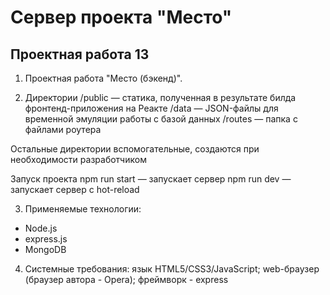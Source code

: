 # Сервер проекта "Место"

## Проектная работа 13

1. Проектная работа "Место (бэкенд)".

2. Директории
/public — статика, полученная в результате билда фронтенд-приложения на Реакте
/data — JSON-файлы для временной эмуляции работы с базой данных
/routes — папка с файлами роутера</br>

Остальные директории вспомогательные, создаются при необходимости разработчиком</br>

Запуск проекта
npm run start — запускает сервер
npm run dev — запускает сервер с hot-reload

3. Применяемые технологии:
  - Node.js
  - express.js
  - MongoDB

4. Системные требования: язык HTML5/CSS3/JavaScript; web-браузер (браузер автора - Opera); фреймворк - express
